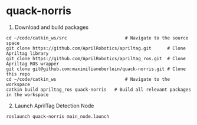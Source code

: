 # quack-norris

1. Download and build packages
```
cd ~/code/catkin_ws/src                      # Navigate to the source space
git clone https://github.com/AprilRobotics/apriltag.git      # Clone Apriltag library
git clone https://github.com/AprilRobotics/apriltag_ros.git  # Clone Apriltag ROS wrapper
git clone git@github.com:maximilianeberlein/quack-norris.git # Clone this repo
cd ~/code/catkin_ws                          # Navigate to the workspace
catkin build apriltag_ros quack-norris   # Build all relevant packages in the workspace
```

2. Launch AprilTag Detection Node
```
roslaunch quack-norris main_node.launch 
```

